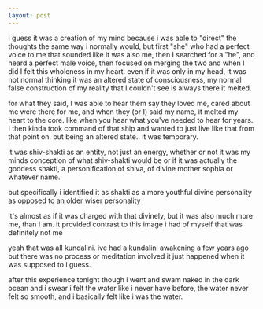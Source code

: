 ```yaml
---
layout: post
---
```


i guess it was a creation of my mind because i was able to "direct" the thoughts the same way i normally would, but first "she" who had a perfect voice to me that sounded like it was also me, then I searched for a "he", and heard a perfect male voice, then focused on merging the two and when I did I felt this wholeness in my heart.
even if it was only in my head, it was not normal thinking it was an altered state of consciousness, my normal false construction of my reality that I couldn't see is always there it melted.

for what they said, I was able to hear them say they loved me, cared about me were there for me, and when they (or I) said my name, it melted my heart to the core. like when you hear what you've needed to hear for years.
I then kinda took command of that ship and wanted to just live like that from that point on. but being an altered state.. it was temporary.

it was shiv-shakti as an entity, not just an energy, whether or not it was my minds conception of what shiv-shakti would be or if it was actually the goddess shakti, a personification of shiva, of divine mother sophia or whatever name.

but specifically i identified it as shakti as a more youthful divine personality as opposed to an older wiser personality

it's almost as if it was charged with that divinely, but it was also much more me,
than I am.
it provided contrast to this image i had of myself that was definitely not me


yeah that was all kundalini. ive had a kundalini awakening a few years ago but there was no process or meditation involved it just happened when it was supposed to i guess.


after this experience tonight though i went and swam naked in the dark ocean and i swear i felt the water like i never have before, the water never felt so smooth, and i basically felt like i was the water.
